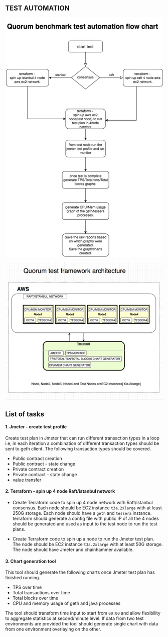 ## TEST AUTOMATION


![test flowchart](QuorumTestFlowchart.jpg) 


![test architecture](QuorumTestArch.png) 

## List of tasks

#### 1. Jmeter - create test profile
Create test plan in Jmeter that can run different transaction types in a loop i.e, in each iteration a combination of different transaction types should be sent to geth client. The following transaction types should be covered.
* Public contract creation
* Public contract - state change
* Private contract creation
* Private contract - state change
* value transfer

#### 2. Terraform - spin up 4 node Raft/istanbul network
* Create Terraform code to spin up 4 node network with Raft/istanbul consensus. 
Each node should be EC2 instance `t3a.2xlarge` with at least 250G storage.
Each node should have a `geth` and `tessera` instance. 
terraform should generate a config file with public IP of all the 4 nodes should be generated and used as input to the test node to run the test plans. 


* Create Terraform code to spin up a node to run the Jmeter test plan. The node should be EC2 instance `t3a.2xlarge` with at least 50G storage.
The node should have Jmeter and chainhammer available. 

#### 3. Chart generation tool
This tool should generate the following charts once Jmeter test plan has finished running.
* TPS over time
* Total transactions over time
* Total blocks over time
* CPU and memory usage of geth and java processes

The tool should transform time input to start from `00:00` and allow flexibility to aggregate statistics at second/minute level.
If data from two test environments are provided the tool should generate single chart with data from one environment overlaying on the other.